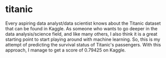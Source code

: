 # titanic
Every aspiring data analyst/data scientist knows about the Titanic dataset that can be found in Kaggle. As someone who wants to go deeper in the data analysis/science field, and like many others, I also think it is a great starting point to start playing around with machine learning. So, this is my attempt of predicting the survival status of Titanic's passengers.
With this approach, I manage to get a score of 0.79425 on Kaggle.
